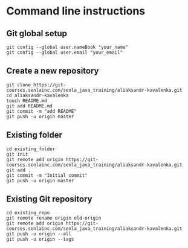 # Command line instructions

## Git global setup
```
git config --global user.nameBook "your_name"
git config --global user.email "your_email"
```

## Create a new repository
```
git clone https://git-courses.senlainc.com/senla_java_training/aliaksandr-kavalenka.git
cd aliaksandr-kavalenka
touch README.md
git add README.md
git commit -m "add README"
git push -u origin master
```

## Existing folder
```
cd existing_folder
git init
git remote add origin https://git-courses.senlainc.com/senla_java_training/aliaksandr-kavalenka.git
git add .
git commit -m "Initial commit"
git push -u origin master
```

## Existing Git repository
```
cd existing_repo
git remote rename origin old-origin
git remote add origin https://git-courses.senlainc.com/senla_java_training/aliaksandr-kavalenka.git
git push -u origin --all
git push -u origin --tags
```